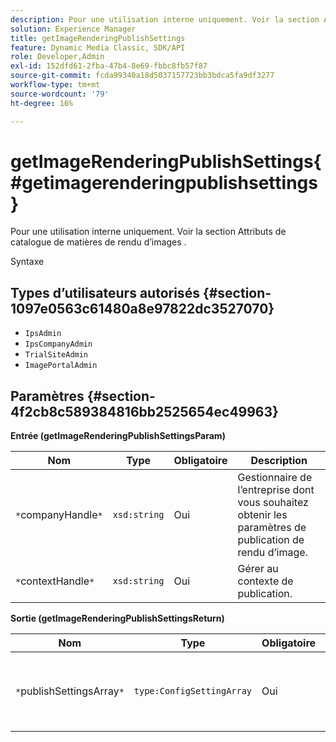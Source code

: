 ```yaml
---
description: Pour une utilisation interne uniquement. Voir la section Attributs de catalogue de matières de rendu d’images .
solution: Experience Manager
title: getImageRenderingPublishSettings
feature: Dynamic Media Classic, SDK/API
role: Developer,Admin
exl-id: 152dfd61-2fba-47b4-8e69-fbbc8fb57f87
source-git-commit: fcda99340a18d5037157723bb3bdca5fa9df3277
workflow-type: tm+mt
source-wordcount: '79'
ht-degree: 16%

---
```


# getImageRenderingPublishSettings{#getimagerenderingpublishsettings}

Pour une utilisation interne uniquement. Voir la section Attributs de catalogue de matières de rendu d’images .

Syntaxe

## Types d’utilisateurs autorisés {#section-1097e0563c61480a8e97822dc3527070}

* `IpsAdmin`
* `IpsCompanyAdmin`
* `TrialSiteAdmin`
* `ImagePortalAdmin`

## Paramètres {#section-4f2cb8c589384816bb2525654ec49963}

**Entrée (getImageRenderingPublishSettingsParam)**

| Nom | Type | Obligatoire | Description |
|---|---|---|---|
| `*`companyHandle`*` | `xsd:string` | Oui | Gestionnaire de l’entreprise dont vous souhaitez obtenir les paramètres de publication de rendu d’image. |
| `*`contextHandle`*` | `xsd:string` | Oui | Gérer au contexte de publication. |

**Sortie (getImageRenderingPublishSettingsReturn)**

| Nom | Type | Obligatoire | Description |
|---|---|---|---|
| `*`publishSettingsArray`*` | `type:ConfigSettingArray` | Oui | Paramètres de publication du rendu des images. |
